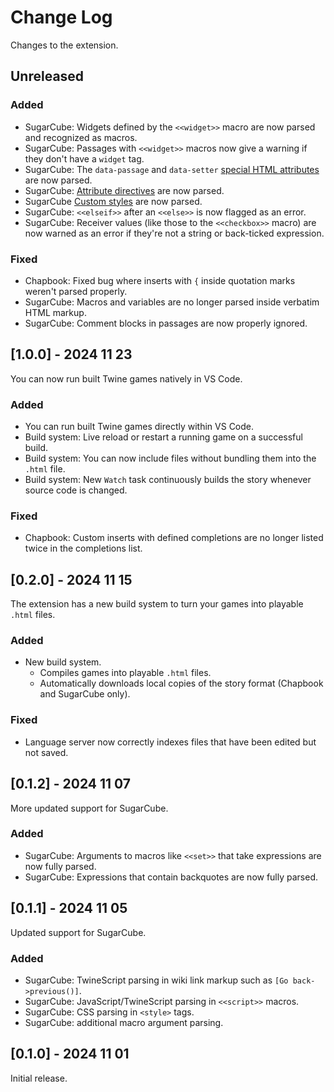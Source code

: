 # Change Log

Changes to the extension.

## Unreleased

### Added

-   SugarCube: Widgets defined by the `<<widget>>` macro are now parsed and recognized as macros.
-   SugarCube: Passages with `<<widget>>` macros now give a warning if they don't have a `widget` tag.
-   SugarCube: The `data-passage` and `data-setter` [special HTML attributes ](http://www.motoslave.net/sugarcube/2/docs/#markup-html-svg-attribute-special) are now parsed.
-   SugarCube: [Attribute directives](http://www.motoslave.net/sugarcube/2/docs/#markup-html-svg-attribute-directive) are now parsed.
-   SugarCube [Custom styles](https://www.motoslave.net/sugarcube/2/docs/#markup-custom-style) are now parsed.
-   SugarCube: `<<elseif>>` after an `<<else>>` is now flagged as an error.
-   SugarCube: Receiver values (like those to the `<<checkbox>>` macro) are now warned as an error if they're not a string or back-ticked expression.

### Fixed

-   Chapbook: Fixed bug where inserts with `{` inside quotation marks weren't parsed properly.
-   SugarCube: Macros and variables are no longer parsed inside verbatim HTML markup.
-   SugarCube: Comment blocks in passages are now properly ignored.

## [1.0.0] - 2024 11 23

You can now run built Twine games natively in VS Code.

### Added

-   You can run built Twine games directly within VS Code.
-   Build system: Live reload or restart a running game on a successful build.
-   Build system: You can now include files without bundling them into the `.html` file.
-   Build system: New `Watch` task continuously builds the story whenever source code is changed.

### Fixed

-   Chapbook: Custom inserts with defined completions are no longer listed twice in the completions list.

## [0.2.0] - 2024 11 15

The extension has a new build system to turn your games into playable `.html` files.

### Added

-   New build system.
    -   Compiles games into playable `.html` files.
    -   Automatically downloads local copies of the story format (Chapbook and SugarCube only).

### Fixed

-   Language server now correctly indexes files that have been edited but not saved.

## [0.1.2] - 2024 11 07

More updated support for SugarCube.

### Added

-   SugarCube: Arguments to macros like `<<set>>` that take expressions are now fully parsed.
-   SugarCube: Expressions that contain backquotes are now fully parsed.

## [0.1.1] - 2024 11 05

Updated support for SugarCube.

### Added

-   SugarCube: TwineScript parsing in wiki link markup such as `[Go back->previous()]`.
-   SugarCube: JavaScript/TwineScript parsing in `<<script>>` macros.
-   SugarCube: CSS parsing in `<style>` tags.
-   SugarCube: additional macro argument parsing.

## [0.1.0] - 2024 11 01

Initial release.

